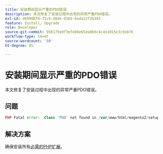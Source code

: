 ```yaml
---
title: 安装期间显示严重的PDO错误
description: 本文修复了安装过程中出现的异常严重PDO错误。
exl-id: d69908f0-71c9-48de-9369-6ada22f2b393
feature: Install, Upgrade
role: Developer
source-git-commit: 958179e0f3efe08e65ea8b0c4c4e1015e3c5bb76
workflow-type: tm+mt
source-wordcount: '50'
ht-degree: 0%

---
```


# 安装期间显示严重的PDO错误

本文修复了安装过程中出现的异常严重PDO错误。

## 问题

```php
PHP Fatal error:  Class 'PDO' not found in /var/www/html/magento2/setup/module/Magento/Setup/src/Module/Setup/ConnectionFactory.php on line 44
```

## 解决方案

确保安装所有[必需的PHP扩展](https://devdocs.magento.com/guides/v2.4/install-gde/prereq/php-settings.html)。
